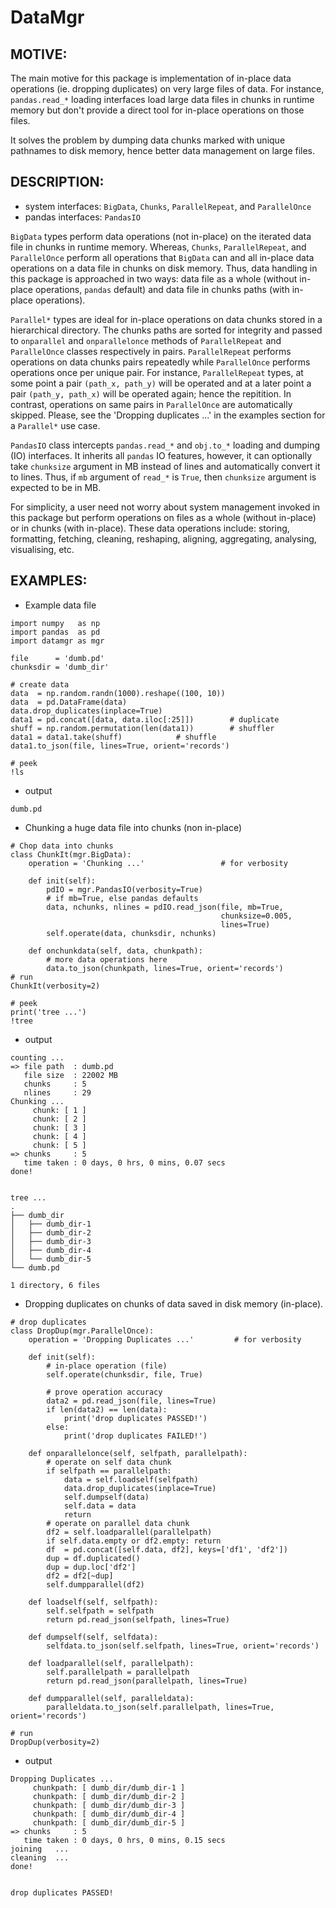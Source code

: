 # DataMgr

MOTIVE:
------
The main motive for this package is implementation of in-place data operations (ie. dropping duplicates) on very large files of data. For instance, ```pandas.read_*``` loading interfaces load large data files in chunks in runtime memory but don't provide a direct tool for in-place operations on those files.

It solves the problem by dumping data chunks marked with unique pathnames to disk memory, hence better data management on large files.


DESCRIPTION:
-----------
+ system interfaces: ```BigData```, ```Chunks```, ```ParallelRepeat```, and ```ParallelOnce```
+ pandas interfaces: ```PandasIO```

```BigData``` types perform data operations (not in-place) on the iterated data file in chunks in runtime memory. Whereas, ```Chunks```, ```ParallelRepeat```, and ```ParallelOnce``` perform all operations that ```BigData``` can and all in-place data operations on a data file in chunks on disk memory. Thus, data handling in this package is approached in two ways: data file as a whole (without in-place operations, ```pandas``` default) and data file in chunks paths (with in-place operations).

```Parallel*``` types are ideal for in-place operations on data chunks stored in a hierarchical directory. The chunks paths are sorted for integrity and passed to ```onparallel``` and ```onparallelonce``` methods of ```ParallelRepeat``` and ```ParallelOnce``` classes respectively in pairs. ```ParallelRepeat``` performs operations on data chunks pairs repeatedly while ```ParallelOnce``` performs operations once per unique pair. For instance, ```ParallelRepeat``` types, at some point a pair ```(path_x, path_y)``` will be operated and at a later point a pair ```(path_y, path_x)``` will be operated again; hence the repitition. In contrast, operations on same pairs in ```ParallelOnce``` are automatically skipped. Please, see the 'Dropping duplicates ...' in the examples section for a ```Parallel*``` use case.

```PandasIO``` class intercepts ```pandas.read_*``` and ```obj.to_*``` loading and dumping (IO) interfaces. It inherits all ```pandas``` IO features, however, it can optionally take ```chunksize``` argument in MB instead of lines and automatically convert it to lines. Thus, if ```mb``` argument of ```read_*``` is ```True```, then ```chunksize``` argument is expected to be in MB.  

For simplicity, a user need not worry about system management invoked in this package but perform operations on files as a whole (without in-place) or in chunks (with in-place). These data operations include: storing, formatting, fetching, cleaning, reshaping, aligning, aggregating, analysing, visualising, etc. 


EXAMPLES:
--------
- Example data file 

```
import numpy   as np
import pandas  as pd
import datamgr as mgr

file      = 'dumb.pd'
chunksdir = 'dumb_dir'

# create data
data  = np.random.randn(1000).reshape((100, 10))
data  = pd.DataFrame(data)
data.drop_duplicates(inplace=True)
data1 = pd.concat([data, data.iloc[:25]])        # duplicate
shuff = np.random.permutation(len(data1))        # shuffler
data1 = data1.take(shuff)			 # shuffle
data1.to_json(file, lines=True, orient='records')

# peek
!ls
```

- output

```
dumb.pd
```


- Chunking a huge data file into chunks (non in-place)

```
# Chop data into chunks
class ChunkIt(mgr.BigData):
    operation = 'Chunking ...'                 # for verbosity
    
    def init(self):
        pdIO = mgr.PandasIO(verbosity=True)
        # if mb=True, else pandas defaults
        data, nchunks, nlines = pdIO.read_json(file, mb=True, 
                                               chunksize=0.005, 
                                               lines=True)
        self.operate(data, chunksdir, nchunks)
        
    def onchunkdata(self, data, chunkpath):
        # more data operations here
        data.to_json(chunkpath, lines=True, orient='records')
# run
ChunkIt(verbosity=2)

# peek
print('tree ...')
!tree
```

- output

```
counting ...
=> file path  : dumb.pd
   file size  : 22002 MB
   chunks     : 5
   nlines     : 29
Chunking ...
	 chunk: [ 1 ]
	 chunk: [ 2 ]
	 chunk: [ 3 ]
	 chunk: [ 4 ]
	 chunk: [ 5 ]
=> chunks     : 5
   time taken : 0 days, 0 hrs, 0 mins, 0.07 secs
done!


tree ...
.
├── dumb_dir
│   ├── dumb_dir-1
│   ├── dumb_dir-2
│   ├── dumb_dir-3
│   ├── dumb_dir-4
│   └── dumb_dir-5
└── dumb.pd

1 directory, 6 files
```


- Dropping duplicates on chunks of data saved in disk memory (in-place).

```
# drop duplicates
class DropDup(mgr.ParallelOnce):
    operation = 'Dropping Duplicates ...'         # for verbosity
    
    def init(self):
        # in-place operation (file)
        self.operate(chunksdir, file, True)
        
        # prove operation accuracy
        data2 = pd.read_json(file, lines=True)
        if len(data2) == len(data):
            print('drop duplicates PASSED!')
        else:
            print('drop duplicates FAILED!')
            
    def onparallelonce(self, selfpath, parallelpath):
        # operate on self data chunk
        if selfpath == parallelpath:
            data = self.loadself(selfpath)
            data.drop_duplicates(inplace=True)
            self.dumpself(data)
            self.data = data
            return
        # operate on parallel data chunk
        df2 = self.loadparallel(parallelpath)
        if self.data.empty or df2.empty: return
        df  = pd.concat([self.data, df2], keys=['df1', 'df2'])
        dup = df.duplicated()
        dup = dup.loc['df2']
        df2 = df2[~dup]
        self.dumpparallel(df2)
            
    def loadself(self, selfpath):
        self.selfpath = selfpath
        return pd.read_json(selfpath, lines=True)
    
    def dumpself(self, selfdata):
        selfdata.to_json(self.selfpath, lines=True, orient='records')
        
    def loadparallel(self, parallelpath):
        self.parallelpath = parallelpath
        return pd.read_json(parallelpath, lines=True)
    
    def dumpparallel(self, paralleldata):
        paralleldata.to_json(self.parallelpath, lines=True, orient='records')

# run
DropDup(verbosity=2)
```

- output

```
Dropping Duplicates ...
	 chunkpath: [ dumb_dir/dumb_dir-1 ]
	 chunkpath: [ dumb_dir/dumb_dir-2 ]
	 chunkpath: [ dumb_dir/dumb_dir-3 ]
	 chunkpath: [ dumb_dir/dumb_dir-4 ]
	 chunkpath: [ dumb_dir/dumb_dir-5 ]
=> chunks     : 5
   time taken : 0 days, 0 hrs, 0 mins, 0.15 secs
joining   ...
cleaning  ...
done!


drop duplicates PASSED!
```
